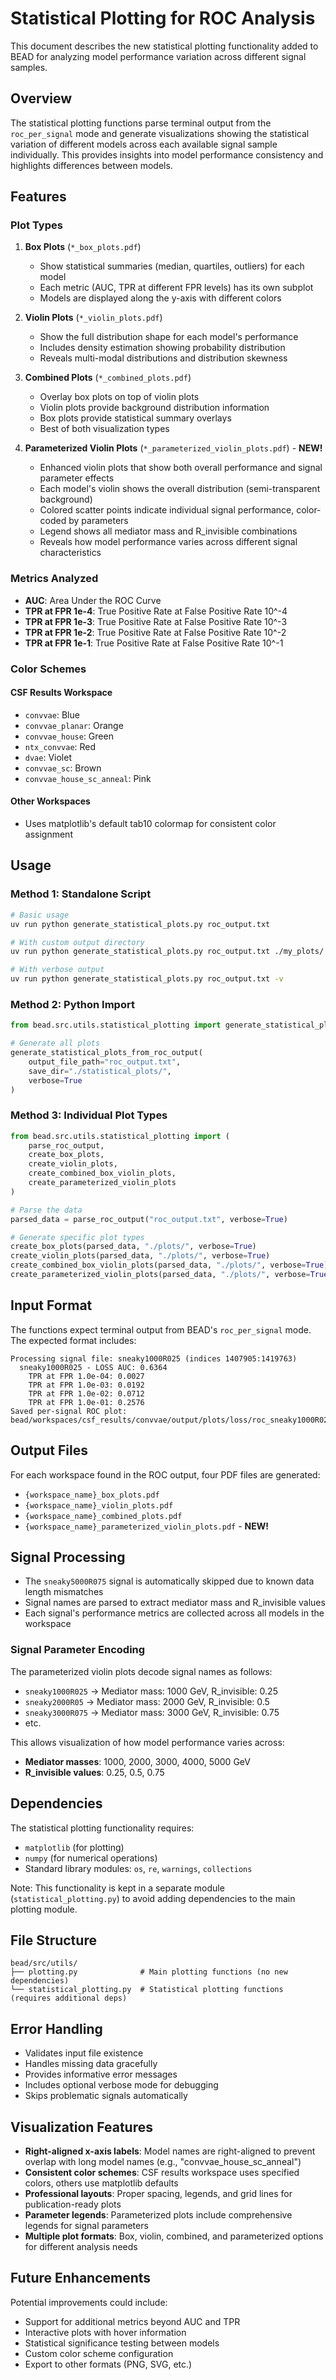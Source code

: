# Statistical Plotting for ROC Analysis

This document describes the new statistical plotting functionality added to BEAD for analyzing model performance variation across different signal samples.

## Overview

The statistical plotting functions parse terminal output from the `roc_per_signal` mode and generate visualizations showing the statistical variation of different models across each available signal sample individually. This provides insights into model performance consistency and highlights differences between models.

## Features

### Plot Types

1. **Box Plots** (`*_box_plots.pdf`)
   - Show statistical summaries (median, quartiles, outliers) for each model
   - Each metric (AUC, TPR at different FPR levels) has its own subplot
   - Models are displayed along the y-axis with different colors

2. **Violin Plots** (`*_violin_plots.pdf`)
   - Show the full distribution shape for each model's performance
   - Includes density estimation showing probability distribution
   - Reveals multi-modal distributions and distribution skewness

3. **Combined Plots** (`*_combined_plots.pdf`)
   - Overlay box plots on top of violin plots
   - Violin plots provide background distribution information
   - Box plots provide statistical summary overlays
   - Best of both visualization types

4. **Parameterized Violin Plots** (`*_parameterized_violin_plots.pdf`) - **NEW!**
   - Enhanced violin plots that show both overall performance and signal parameter effects
   - Each model's violin shows the overall distribution (semi-transparent background)
   - Colored scatter points indicate individual signal performance, color-coded by parameters
   - Legend shows all mediator mass and R_invisible combinations
   - Reveals how model performance varies across different signal characteristics

### Metrics Analyzed

- **AUC**: Area Under the ROC Curve
- **TPR at FPR 1e-4**: True Positive Rate at False Positive Rate 10^-4
- **TPR at FPR 1e-3**: True Positive Rate at False Positive Rate 10^-3  
- **TPR at FPR 1e-2**: True Positive Rate at False Positive Rate 10^-2
- **TPR at FPR 1e-1**: True Positive Rate at False Positive Rate 10^-1

### Color Schemes

#### CSF Results Workspace
- `convvae`: Blue
- `convvae_planar`: Orange
- `convvae_house`: Green
- `ntx_convvae`: Red
- `dvae`: Violet
- `convvae_sc`: Brown
- `convvae_house_sc_anneal`: Pink

#### Other Workspaces
- Uses matplotlib's default tab10 colormap for consistent color assignment

## Usage

### Method 1: Standalone Script

```bash
# Basic usage
uv run python generate_statistical_plots.py roc_output.txt

# With custom output directory
uv run python generate_statistical_plots.py roc_output.txt ./my_plots/

# With verbose output
uv run python generate_statistical_plots.py roc_output.txt -v
```

### Method 2: Python Import

```python
from bead.src.utils.statistical_plotting import generate_statistical_plots_from_roc_output

# Generate all plots
generate_statistical_plots_from_roc_output(
    output_file_path="roc_output.txt",
    save_dir="./statistical_plots/",
    verbose=True
)
```

### Method 3: Individual Plot Types

```python
from bead.src.utils.statistical_plotting import (
    parse_roc_output,
    create_box_plots,
    create_violin_plots,
    create_combined_box_violin_plots,
    create_parameterized_violin_plots
)

# Parse the data
parsed_data = parse_roc_output("roc_output.txt", verbose=True)

# Generate specific plot types
create_box_plots(parsed_data, "./plots/", verbose=True)
create_violin_plots(parsed_data, "./plots/", verbose=True)
create_combined_box_violin_plots(parsed_data, "./plots/", verbose=True)
create_parameterized_violin_plots(parsed_data, "./plots/", verbose=True)  # NEW!
```

## Input Format

The functions expect terminal output from BEAD's `roc_per_signal` mode. The expected format includes:

```
Processing signal file: sneaky1000R025 (indices 1407905:1419763)
  sneaky1000R025 - LOSS AUC: 0.6364
    TPR at FPR 1.0e-04: 0.0027
    TPR at FPR 1.0e-03: 0.0192
    TPR at FPR 1.0e-02: 0.0712
    TPR at FPR 1.0e-01: 0.2576
Saved per-signal ROC plot: bead/workspaces/csf_results/convvae/output/plots/loss/roc_sneaky1000R025.pdf
```

## Output Files

For each workspace found in the ROC output, four PDF files are generated:

- `{workspace_name}_box_plots.pdf`
- `{workspace_name}_violin_plots.pdf` 
- `{workspace_name}_combined_plots.pdf`
- `{workspace_name}_parameterized_violin_plots.pdf` - **NEW!**

## Signal Processing

- The `sneaky5000R075` signal is automatically skipped due to known data length mismatches
- Signal names are parsed to extract mediator mass and R_invisible values
- Each signal's performance metrics are collected across all models in the workspace

### Signal Parameter Encoding

The parameterized violin plots decode signal names as follows:
- `sneaky1000R025` → Mediator mass: 1000 GeV, R_invisible: 0.25
- `sneaky2000R05` → Mediator mass: 2000 GeV, R_invisible: 0.5  
- `sneaky3000R075` → Mediator mass: 3000 GeV, R_invisible: 0.75
- etc.

This allows visualization of how model performance varies across:
- **Mediator masses**: 1000, 2000, 3000, 4000, 5000 GeV
- **R_invisible values**: 0.25, 0.5, 0.75

## Dependencies

The statistical plotting functionality requires:
- `matplotlib` (for plotting)
- `numpy` (for numerical operations)
- Standard library modules: `os`, `re`, `warnings`, `collections`

Note: This functionality is kept in a separate module (`statistical_plotting.py`) to avoid adding dependencies to the main plotting module.

## File Structure

```
bead/src/utils/
├── plotting.py              # Main plotting functions (no new dependencies)
└── statistical_plotting.py  # Statistical plotting functions (requires additional deps)
```

## Error Handling

- Validates input file existence
- Handles missing data gracefully
- Provides informative error messages
- Includes optional verbose mode for debugging
- Skips problematic signals automatically

## Visualization Features

- **Right-aligned x-axis labels**: Model names are right-aligned to prevent overlap with long model names (e.g., "convvae_house_sc_anneal")
- **Consistent color schemes**: CSF results workspace uses specified colors, others use matplotlib defaults
- **Professional layouts**: Proper spacing, legends, and grid lines for publication-ready plots
- **Parameter legends**: Parameterized plots include comprehensive legends for signal parameters
- **Multiple plot formats**: Box, violin, combined, and parameterized options for different analysis needs

## Future Enhancements

Potential improvements could include:
- Support for additional metrics beyond AUC and TPR
- Interactive plots with hover information
- Statistical significance testing between models
- Custom color scheme configuration
- Export to other formats (PNG, SVG, etc.)